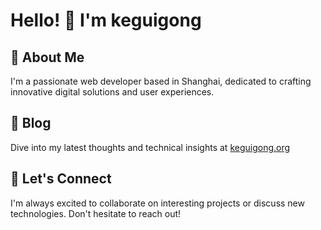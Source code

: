 # Hello! 👋 I'm keguigong

## 🚀 About Me
I'm a passionate web developer based in Shanghai, dedicated to crafting innovative digital solutions and user experiences.

## 📝 Blog
Dive into my latest thoughts and technical insights at [keguigong.org](https://keguigong.org)

## 🤝 Let's Connect
I'm always excited to collaborate on interesting projects or discuss new technologies. Don't hesitate to reach out!

